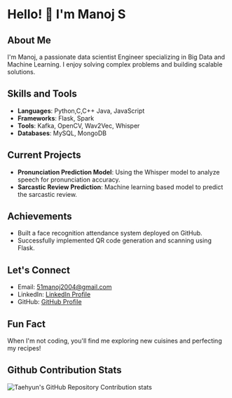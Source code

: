 # Hello! 👋 I'm Manoj S

## About Me
I'm Manoj, a passionate data scientist Engineer specializing in Big Data and Machine Learning. I enjoy solving complex problems and building scalable solutions.

## Skills and Tools
- **Languages**: Python,C,C++ Java, JavaScript
- **Frameworks**: Flask, Spark
- **Tools**: Kafka, OpenCV, Wav2Vec, Whisper
- **Databases**: MySQL, MongoDB

## Current Projects
- **Pronunciation Prediction Model**: Using the Whisper model to analyze speech for pronunciation accuracy.
- **Sarcastic Review Prediction**: Machine learning based model to predict the sarcastic review.

## Achievements
- Built a face recognition attendance system deployed on GitHub.
- Successfully implemented QR code generation and scanning using Flask.

## Let's Connect
- Email: 51manoj2004@gmail.com
- LinkedIn: [LinkedIn Profile](https://www.linkedin.com/in/manoj-s-4b8605280/)
- GitHub: [GitHub Profile](https://github.com/Jonam-2004)

## Fun Fact
When I'm not coding, you'll find me exploring new cuisines and perfecting my recipes!

## Github Contribution Stats
![Taehyun's GitHub Repository Contribution stats](https://github-contributor-stats.vercel.app/api?username=Jonam-2004)
<!--
**Jonam-2004/Jonam-2004** is a ✨ _special_ ✨ repository because its `README.md` (this file) appears on your GitHub profile.

Here are some ideas to get you started:

- 🔭 I’m currently working on ...
- 🌱 I’m currently learning ...
- 👯 I’m looking to collaborate on ...
- 🤔 I’m looking for help with ...
- 💬 Ask me about ...
- 📫 How to reach me: ...
- 😄 Pronouns: ...
- ⚡ Fun fact: ...
-->
